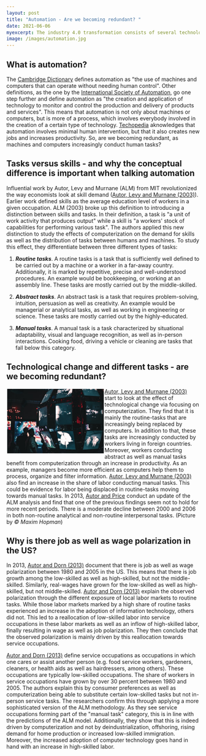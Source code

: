 ```yaml
---
layout: post
title: "Automation - Are we becoming redundant? "
date: 2021-06-06
myexcerpt: The industry 4.0 transformation consists of several technological advances, reaching from robotics, over IT and digitisation, to artificial intelligence and machine learning. One thing that all have in common is automation. Is the automation of human tasks making us redundant?  
image: /images/automation.jpg
---
```


## What is automation? 

The [Cambridge Dictionary](https://dictionary.cambridge.org/de/worterbuch/englisch/automation) defines automation as "the use of machines and computers that can operate without needing human control". Other definitions, as the one by the [International Society of Automation](https://www.isa.org/about-isa/what-is-automation), go one step further and define automation as "the creation and application of technology to monitor and control the production and delivery of products and services". This means that automation is not only about machines or computers, but is more of a process, which involves everybody involved in the creation of a certain type of technology. [Techopedia](https://www.techopedia.com/definition/32099/automation) aknowledges that automation involves minimal human intervention, but that it also creates new jobs and increases productivity. So, are we becoming redundant, as machines and computers increasingly conduct human tasks? 

## Tasks versus skills - and why the conceptual difference is important when talking automation

Influential work by Autor, Levy and Murnane (ALM) from MIT revolutionized the way economists look at skill demand ([Autor, Levy and Murnane (2003)](https://economics.mit.edu/files/11600)). Earlier work defined skills as the average education level of workers in a given occupation. ALM (2003) broke up this definition to introducing a distinction between skills and tasks. In their definition, a task is "a unit of work activity that produces output" while a skill is "a workers' stock of capabilities for performing various task". The authors applied this new distinction to study the effects of computerization on the demand for skills as well as the distribution of tasks between humans and machines. To study this effect, they differentiate between three different types of tasks: 

1. <b><i>Routine tasks</i></b>. A routine tasks is a task that is sufficiently well defined to be carried out by a machine or a worker in a far-away country. Additionally, it is marked by repetitive, precise and well-understood procedures. An example would be bookkeeping, or working at an assembly line. These tasks are mostly carried out by the middle-skilled. 

2. <b><i>Abstract tasks</i></b>. An abstract task is a task that requires problem-solving, intuition, persuasion as well as creativity. An example would be managerial or analytical tasks, as well as working in engineering or science. These tasks are mostly carried out by the highly-educated. 

3. <b><i>Manual tasks</i></b>. A manual task is a task characterized by situational adaptability, visual and language recognition, as well as in-person interactions. Cooking food, driving a vehicle or cleaning are tasks that fall below this category. 

## Technological change and different tasks - are we becoming redundant? 

<img src="/images/automation.jpg" alt="automation" style="float:left;margin: 2px 2px 2px 2px;max-width:50%;"/>

[Autor, Levy and Murnane (2003)](https://economics.mit.edu/files/11600) start to look at the effect of technological change via focusing on computerization. They find that it is mainly the routine-tasks that are increasingly being replaced by computers. In addition to that, these tasks are increasingly conducted by workers living in foreign countries. Moreover, workers conducting abstract as well as manual tasks benefit from computerization through an increase in productivity. As an example, managers become more efficient as computers help them to process, organize and filter information. [Autor, Levy and Murnane (2003)](https://economics.mit.edu/files/11600) also find an increase in the share of labor conducting manual tasks. This could be evidence for labor being displaced in routine-tasks moving towards manual tasks. In 2013, [Autor and Price](https://economics.mit.edu/files/11600) conduct an update of the ALM analysis and find that one of the previous findings seem not to hold for more recent periods. There is a moderate decline between 2000 and 2006 in both non-routine analytical and non-routine interpersonal tasks. (Picture by *© Maxim Hopman*)

## Why is there job as well as wage polarization in the US? 

In 2013, [Autor and Dorn (2013)](https://economics.mit.edu/files/11601) document that there is job as well as wage polarization between 1980 and 2005 in the US. This means that there is job growth among the low-skilled as well as high-skilled, but not the middle-skilled. Similarly, real-wages have grown for the low-skilled as well as high-skilled, but not middle-skilled. [Autor and Dorn (2013)](https://economics.mit.edu/files/11601) explain the observed polarization through the different exposure of local labor markets to routine tasks. While those labor markets marked by a high share of routine tasks experienced an increase in the adoption of information technology, others did not. This led to a reallocation of low-skilled labor into service occupations in these labor markets as well as an inflow of high-skilled labor, finally resulting in wage as well as job polarization. They then conclude that the observed polarization is mainly driven by this reallocation towards service occupations. 

[Autor and Dorn (2013)](https://economics.mit.edu/files/11601) define service occupations as occupations in which one cares or assist another person (e.g. food service workers, gardeners, cleaners, or health aids as well as hairdressers, among others). These occupations are typically low-skilled occupations. The share of workers in service occupations have grown by over 30 percent between 1980 and 2005. The authors explain this by consumer preferences as well as computerization being able to substitute certain low-skilled tasks but not in-person service tasks. The researchers confirm this through applying a more sophisticated version of the ALM methodology. As they see service occupations forming part of the "manual task" category, this is in line with the predictions of the ALM model. Additionally, they show that this is indeed driven by computerization and not by deindustrialization, offshoring, rising demand for home production or increased low-skilled immigration. Moreover, the increased adoption of computer technology goes hand in hand with an increase in high-skilled labor. 








